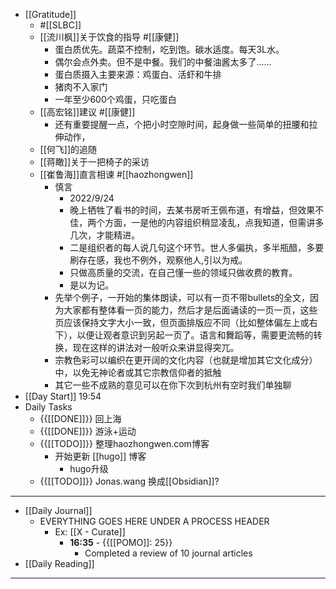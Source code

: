- [[Gratitude]]
    - #[[SLBC]]
    - [[流川枫]]关于饮食的指导 #[[康健]]
        - 蛋白质优先。蔬菜不控制，吃到饱。碳水适度。每天3L水。
        - 偶尔会点外卖。但不是中餐。我们的中餐油酱太多了……
        - 蛋白质摄入主要来源：鸡蛋白、活虾和牛排
        - 猪肉不入家门
        - 一年至少600个鸡蛋，只吃蛋白
    - [[高宏铭]]建议 #[[康健]]
        - 还有重要提醒一点，个把小时空隙时间，起身做一些简单的扭腰和拉伸动作，
    - [[何飞]]的追随
    - [[蒋瞰]]关于一把椅子的采访
    - [[崔鲁海]]直言相谏 #[[haozhongwen]]
        - 慎言
            - 2022/9/24
            - 晚上牺牲了看书的时间，去某书房听王佩布道，有增益，但效果不佳，两个方面，一是他的内容组织稍显凌乱，点我知道，但需讲多几次，才能精进。
            - 二是组织者的每人说几句这个环节。世人多偏执，多半瓶醋，多要刷存在感，我也不例外，观察他人,引以为戒。
            - 只做高质量的交流，在自己懂一些的领域只做收费的教育。
            - 是以为记。
        - 先举个例子，一开始的集体朗读，可以有一页不带bullets的全文，因为大家都有整体看一页的能力，然后才是后面诵读的一页一页，这些页应该保持文字大小一致，但页面排版应不同（比如整体偏左上或右下），以便让观者意识到另起一页了。语言和舞蹈等，需要更流畅的转换，现在这样的讲法对一般听众来讲显得突兀。
        - 宗教色彩可以编织在更开阔的文化内容（也就是增加其它文化成分）中，以免无神论者或其它宗教信仰者的抵触
        - 其它一些不成熟的意见可以在你下次到杭州有空时我们单独聊
- [[Day Start]] 19:54
- Daily Tasks
    - {{[[DONE]]}} 回上海
    - {{[[DONE]]}} 游泳+运动
    - {{[[TODO]]}} 整理haozhongwen.com博客
        - 开始更新 [[hugo]] 博客
            - hugo升级
    - {{[[TODO]]}} Jonas.wang 换成[[Obsidian]]?
- ---
- [[Daily Journal]] 
    - EVERYTHING GOES HERE UNDER A PROCESS HEADER
        - Ex: [[X - Curate]]
            - **16:35** - {{[[POMO]]: 25}}
                -  Completed a review of 10 journal articles
- [[Daily Reading]]
- ---
